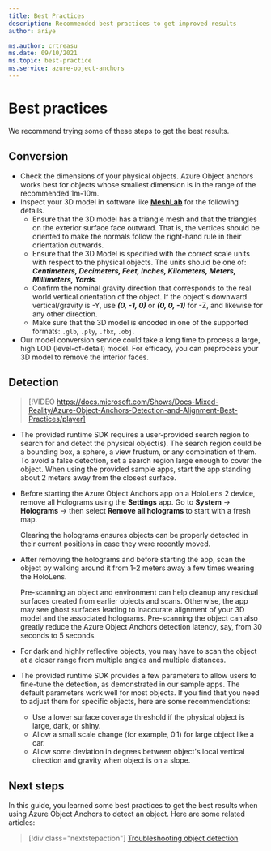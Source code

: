 ```yaml
---
title: Best Practices
description: Recommended best practices to get improved results
author: ariye

ms.author: crtreasu
ms.date: 09/10/2021
ms.topic: best-practice
ms.service: azure-object-anchors
---
```


# Best practices

We recommend trying some of these steps to get the best results.

## Conversion

- Check the dimensions of your physical objects. Azure Object anchors works best for objects whose smallest dimension is in
  the range of the recommended 1m-10m.
- Inspect your 3D model in software like [**MeshLab**](https://www.meshlab.net/) for the following details.
  - Ensure that the 3D model has a triangle mesh and that the triangles on the exterior surface face outward. That is,
    the vertices should be oriented to make the normals follow the right-hand rule in their orientation outwards.
  - Ensure that the 3D Model is specified with the correct scale units with respect to the physical objects. The
    units should be one of: ***Centimeters, Decimeters, Feet, Inches, Kilometers, Meters, Millimeters, Yards***.
  - Confirm the nominal gravity direction that corresponds to the real world vertical orientation of the object. If the
    object's downward vertical/gravity is -Y, use ***(0, -1, 0)*** or ***(0, 0, -1)*** for -Z, and likewise for any
    other direction.
  - Make sure that the 3D model is encoded in one of the supported formats: `.glb`, `.ply`, `.fbx`, `.obj`.
- Our model conversion service could take a long time to process a large, high LOD (level-of-detail) model. For efficacy,
  you can preprocess your 3D model to remove the interior faces.

## Detection

> [!VIDEO https://docs.microsoft.com/Shows/Docs-Mixed-Reality/Azure-Object-Anchors-Detection-and-Alignment-Best-Practices/player]

- The provided runtime SDK requires a user-provided search region to search for and detect the physical object(s). The
  search region could be a bounding box, a sphere, a view frustum, or any combination of them. To avoid a false detection,
  set a search region large enough to cover the object. When using the provided sample apps, start the app standing
  about 2 meters away from the closest surface.
- Before starting the Azure Object Anchors app on a HoloLens 2 device, remove all Holograms using the **Settings** app.
  Go to **System** -> **Holograms** -> then select **Remove all holograms** to start with a fresh map.

  Clearing the holograms ensures objects can be properly detected in their current positions in case they were recently
  moved.
- After removing the holograms and before starting the app, scan the object by walking around it from 1-2 meters away
  a few times wearing the HoloLens.

  Pre-scanning an object and environment can help cleanup any residual surfaces created from earlier objects and scans.
  Otherwise, the app may see ghost surfaces leading to inaccurate alignment of your 3D model and the associated
  holograms. Pre-scanning the object can also greatly reduce the Azure Object Anchors detection latency, say, from 30
  seconds to 5 seconds.
- For dark and highly reflective objects, you may have to scan the object at a closer range from multiple angles and
  multiple distances.
- The provided runtime SDK provides a few parameters to allow users to fine-tune the detection, as demonstrated in our
  sample apps. The default parameters work well for most objects. If you find that you need to adjust them for specific
  objects, here are some recommendations:
  - Use a lower surface coverage threshold if the physical object is large, dark, or shiny.
  - Allow a small scale change (for example, 0.1) for large object like a car.
  - Allow some deviation in degrees between object's local vertical direction and gravity when object is on a slope.

## Next steps

In this guide, you learned some best practices to get the best results when using Azure Object Anchors to detect an
object. Here are some related articles:

> [!div class="nextstepaction"]
> [Troubleshooting object detection](./troubleshoot/object-detection.md)
